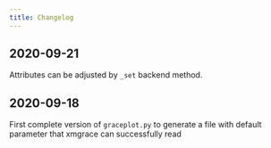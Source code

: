 ```yaml
---
title: Changelog
---
```


## 2020-09-21
Attributes can be adjusted by `_set` backend method.

## 2020-09-18
First complete version of `graceplot.py` to generate
a file with default parameter that xmgrace can successfully read

